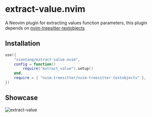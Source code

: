 # extract-value.nvim

A Neovim plugin for extracting values function parameters, this plugin depends on [nvim-treesitter-textobjects](https://github.com/nvim-treesitter/nvim-treesitter-textobjects)


## Installation

```lua
use({
	"xiantang/extract-value.nvim",
	config = function()
		require("extract_value").setup()
	end,
	require = { "nvim-treesitter/nvim-treesitter-textobjects" },
})
```

## Showcase

![extract-value](https://user-images.githubusercontent.com/34479567/209531891-5bf4038e-6d58-45e5-8e79-f27628f35beb.gif)
